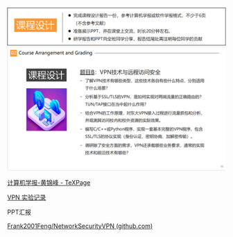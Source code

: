 ![](attachments/Pasted%20image%2020230423204427.png)![](attachments/Pasted%20image%2020230423164608.png)

[计算机学报-黄锦峰 - TeXPage](https://texpage.com/project/user/f7b3b4c8-9271-46f8-bf97-7c3470ebc41f/f1e2bd1e-b0b3-4f01-90d3-8051e52e367c)

[VPN 实验记录](VPN%20实验记录.md)

PPT汇报

[Frank2001Feng/NetworkSecurityVPN (github.com)](https://github.com/Frank2001Feng/NetworkSecurityVPN)


